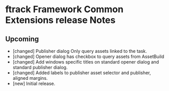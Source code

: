 # ftrack Framework Common Extensions release Notes

## Upcoming

* [changed] Publisher dialog Only query assets linked to the task.
* [changed] Opener dialog has checkbox to query assets from AssetBuild
* [changed] Add windows specific titles on standard opener dialog and standard publisher dialog.
* [changed] Added labels to publisher asset selector and publisher, aligned margins.
* [new] Initial release.
